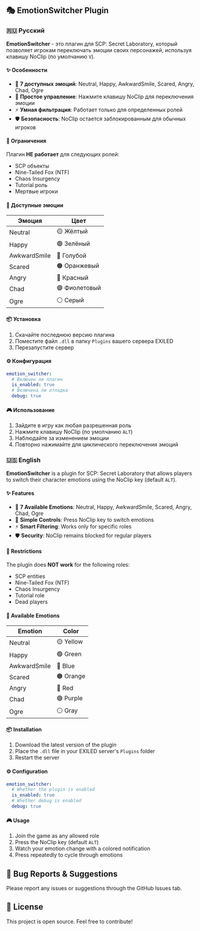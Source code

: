 ## 🎭 EmotionSwitcher Plugin

### 🇷🇺 Русский

**EmotionSwitcher** - это плагин для SCP: Secret Laboratory, который позволяет игрокам переключать эмоции своих персонажей, используя клавишу NoClip (по умолчанию `V`).

#### ✨ Особенности

- 🎨 **7 доступных эмоций**: Neutral, Happy, AwkwardSmile, Scared, Angry, Chad, Ogre
- 🎯 **Простое управление**: Нажмите клавишу NoClip для переключения эмоции
- ⚡ **Умная фильтрация**: Работает только для определенных ролей
- 🛡️ **Безопасность**: NoClip остается заблокированным для обычных игроков

#### 🚫 Ограничения

Плагин **НЕ работает** для следующих ролей:
- SCP объекты
- Nine-Tailed Fox (NTF)
- Chaos Insurgency
- Tutorial роль
- Мертвые игроки

#### 🎨 Доступные эмоции

| Эмоция | Цвет |
|--------|------|
| Neutral | 🟡 Жёлтый |
| Happy | 🟢 Зелёный |
| AwkwardSmile | 🔵 Голубой |
| Scared | 🟠 Оранжевый |
| Angry | 🔴 Красный |
| Chad | 🟣 Фиолетовый |
| Ogre | ⚪ Серый |

#### 📦 Установка

1. Скачайте последнюю версию плагина
2. Поместите файл `.dll` в папку `Plugins` вашего сервера EXILED
3. Перезапустите сервер

#### ⚙️ Конфигурация


```yaml
emotion_switcher:
  # Включен ли плагин
  is_enabled: true
  # Включена ли отладка
  debug: true

```

#### 🎮 Использование

1. Зайдите в игру как любая разрешенная роль
2. Нажмите клавишу NoClip (по умолчанию `ALT`)
3. Наблюдайте за изменением эмоции
4. Повторно нажимайте для циклического переключения эмоций

### 🇺🇸 English

**EmotionSwitcher** is a plugin for SCP: Secret Laboratory that allows players to switch their character emotions using the NoClip key (default `ALT`).

#### ✨ Features

- 🎨 **7 Available Emotions**: Neutral, Happy, AwkwardSmile, Scared, Angry, Chad, Ogre
- 🎯 **Simple Controls**: Press NoClip key to switch emotions
- ⚡ **Smart Filtering**: Works only for specific roles
- 🛡️ **Security**: NoClip remains blocked for regular players

#### 🚫 Restrictions

The plugin does **NOT work** for the following roles:
- SCP entities
- Nine-Tailed Fox (NTF)
- Chaos Insurgency
- Tutorial role
- Dead players

#### 🎨 Available Emotions

| Emotion | Color |
|---------|-------|
| Neutral | 🟡 Yellow |
| Happy | 🟢 Green |
| AwkwardSmile | 🔵 Blue |
| Scared | 🟠 Orange |
| Angry | 🔴 Red |
| Chad | 🟣 Purple |
| Ogre | ⚪ Gray |

#### 📦 Installation

1. Download the latest version of the plugin
2. Place the `.dll` file in your EXILED server's `Plugins` folder
3. Restart the server

#### ⚙️ Configuration


```yaml
emotion_switcher:
  # Whether the plugin is enabled
  is_enabled: true
  # Whether debug is enabled
  debug: true

```

#### 🎮 Usage

1. Join the game as any allowed role
2. Press the NoClip key (default `ALT`)
3. Watch your emotion change with a colored notification
4. Press repeatedly to cycle through emotions

## 🐛 Bug Reports & Suggestions

Please report any issues or suggestions through the GitHub Issues tab.

## 📄 License

This project is open source. Feel free to contribute!
